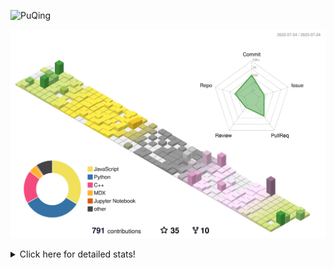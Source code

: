 ![PuQing](https://user-images.githubusercontent.com/27223114/171565019-9a56fae6-b08b-421f-99db-7e830da42371.png)

![](./profile-3d-contrib/profile-season-animate.svg)

<details>
<summary>Click here for detailed stats!</summary>

<!--START_SECTION:waka-->
![Lines of code](https://img.shields.io/badge/From%20Hello%20World%20I%27ve%20Written-726.6%20thousand%20lines%20of%20code-blue)

**🐱 My GitHub Data** 

> 📦 250.9 kB Used in GitHub's Storage 
 > 
> 🏆 461 Contributions in the Year 2023
 > 
> 🚫 Not Opted to Hire
 > 
> 📜 29 Public Repositories 
 > 
> 🔑 27 Private Repositories 
 > 
**I'm an Early 🐤** 

```text
🌞 Morning                303 commits         ███░░░░░░░░░░░░░░░░░░░░░░   12.62 % 
🌆 Daytime                1170 commits        ████████████░░░░░░░░░░░░░   48.73 % 
🌃 Evening                194 commits         ██░░░░░░░░░░░░░░░░░░░░░░░   08.08 % 
🌙 Night                  734 commits         ████████░░░░░░░░░░░░░░░░░   30.57 % 
```


📊 **This Week I Spent My Time On** 

```text
💬 Programming Languages: 
Markdown                 22 hrs 7 mins       ██████████████░░░░░░░░░░░   57.22 % 
JavaScript               8 hrs 24 mins       █████░░░░░░░░░░░░░░░░░░░░   21.73 % 
Python                   3 hrs 27 mins       ██░░░░░░░░░░░░░░░░░░░░░░░   08.94 % 
Jupyter Notebook         1 hr 51 mins        █░░░░░░░░░░░░░░░░░░░░░░░░   04.79 % 
MDX                      52 mins             █░░░░░░░░░░░░░░░░░░░░░░░░   02.24 % 

🔥 Editors: 
Obsidian                 21 hrs 21 mins      ██████████████░░░░░░░░░░░   55.23 % 
VS Code                  17 hrs 18 mins      ███████████░░░░░░░░░░░░░░   44.77 % 

💻 Operating System: 
Windows                  28 hrs 58 mins      ███████████████████░░░░░░   74.92 % 
WSL                      8 hrs 44 mins       ██████░░░░░░░░░░░░░░░░░░░   22.61 % 
Linux                    57 mins             █░░░░░░░░░░░░░░░░░░░░░░░░   02.47 % 
```


<!--END_SECTION:waka-->
</details>
